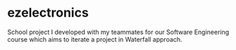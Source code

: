 # ezelectronics
School project I developed with my teammates for our Software Engineering course which aims to iterate a project in Waterfall approach.
